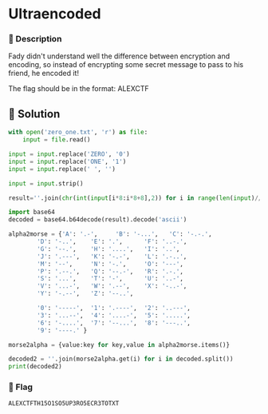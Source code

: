 # Ultraencoded

### 📄 Description
Fady didn't understand well the difference between encryption and encoding,
so instead of encrypting some secret message to pass to his friend, he
encoded it!

The flag should be in the format: ALEXCTF 

## 🔑 Solution
```python
with open('zero_one.txt', 'r') as file:
    input = file.read()

input = input.replace('ZERO', '0')
input = input.replace('ONE', '1')
input = input.replace(' ', '') 

input = input.strip()

result=''.join(chr(int(input[i*8:i*8+8],2)) for i in range(len(input)//8))

import base64
decoded = base64.b64decode(result).decode('ascii')

alpha2morse = {'A': '.-',     'B': '-...',   'C': '-.-.',
        'D': '-..',    'E': '.',      'F': '..-.',
        'G': '--.',    'H': '....',   'I': '..',
        'J': '.---',   'K': '-.-',    'L': '.-..',
        'M': '--',     'N': '-.',     'O': '---',
        'P': '.--.',   'Q': '--.-',   'R': '.-.',
        'S': '...',    'T': '-',      'U': '..-',
        'V': '...-',   'W': '.--',    'X': '-..-',
        'Y': '-.--',   'Z': '--..',

        '0': '-----',  '1': '.----',  '2': '..---',
        '3': '...--',  '4': '....-',  '5': '.....',
        '6': '-....',  '7': '--...',  '8': '---..',
        '9': '----.' }

morse2alpha = {value:key for key,value in alpha2morse.items()}

decoded2 = ''.join(morse2alpha.get(i) for i in decoded.split())
print(decoded2)
```

### 🚩 Flag
```plain
ALEXCTFTH15O1SO5UP3RO5ECR3TOTXT
```